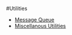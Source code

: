 #Utilities

* [Message Queue](Message_Queue.md)
* [Miscellanous Utilities](Miscellanous_Utilities.md)

